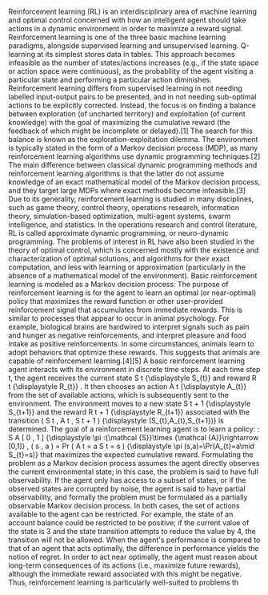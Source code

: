 Reinforcement learning (RL) is an interdisciplinary area of machine learning and optimal control concerned with how an intelligent agent should take actions in a dynamic environment in order to maximize a reward signal. Reinforcement learning is one of the three basic machine learning paradigms, alongside supervised learning and unsupervised learning. Q-learning at its simplest stores data in tables. This approach becomes infeasible as the number of states/actions increases (e.g., if the state space or action space were continuous), as the probability of the agent visiting a particular state and performing a particular action diminishes. Reinforcement learning differs from supervised learning in not needing labelled input-output pairs to be presented, and in not needing sub-optimal actions to be explicitly corrected. Instead, the focus is on finding a balance between exploration (of uncharted territory) and exploitation (of current knowledge) with the goal of maximizing the cumulative reward (the feedback of which might be incomplete or delayed).[1] The search for this balance is known as the exploration-exploitation dilemma. The environment is typically stated in the form of a Markov decision process (MDP), as many reinforcement learning algorithms use dynamic programming techniques.[2] The main difference between classical dynamic programming methods and reinforcement learning algorithms is that the latter do not assume knowledge of an exact mathematical model of the Markov decision process, and they target large MDPs where exact methods become infeasible.[3] Due to its generality, reinforcement learning is studied in many disciplines, such as game theory, control theory, operations research, information theory, simulation-based optimization, multi-agent systems, swarm intelligence, and statistics. In the operations research and control literature, RL is called approximate dynamic programming, or neuro-dynamic programming. The problems of interest in RL have also been studied in the theory of optimal control, which is concerned mostly with the existence and characterization of optimal solutions, and algorithms for their exact computation, and less with learning or approximation (particularly in the absence of a mathematical model of the environment). Basic reinforcement learning is modeled as a Markov decision process: The purpose of reinforcement learning is for the agent to learn an optimal (or near-optimal) policy that maximizes the reward function or other user-provided reinforcement signal that accumulates from immediate rewards. This is similar to processes that appear to occur in animal psychology. For example, biological brains are hardwired to interpret signals such as pain and hunger as negative reinforcements, and interpret pleasure and food intake as positive reinforcements. In some circumstances, animals learn to adopt behaviors that optimize these rewards. This suggests that animals are capable of reinforcement learning.[4][5] A basic reinforcement learning agent interacts with its environment in discrete time steps. At each time step t, the agent receives the current state S t {\displaystyle S_{t}} and reward R t {\displaystyle R_{t}} . It then chooses an action A t {\displaystyle A_{t}} from the set of available actions, which is subsequently sent to the environment. The environment moves to a new state S t + 1 {\displaystyle S_{t+1}} and the reward R t + 1 {\displaystyle R_{t+1}} associated with the transition ( S t , A t , S t + 1 ) {\displaystyle (S_{t},A_{t},S_{t+1})} is determined. The goal of a reinforcement learning agent is to learn a policy:  : S  A  [ 0 , 1 ] {\displaystyle \pi :{\mathcal {S}}\times {\mathcal {A}}\rightarrow [0,1]} ,  ( s , a ) = Pr ( A t = a  S t = s ) {\displaystyle \pi (s,a)=\Pr(A_{t}=a\mid S_{t}=s)} that maximizes the expected cumulative reward. Formulating the problem as a Markov decision process assumes the agent directly observes the current environmental state; in this case, the problem is said to have full observability. If the agent only has access to a subset of states, or if the observed states are corrupted by noise, the agent is said to have partial observability, and formally the problem must be formulated as a partially observable Markov decision process. In both cases, the set of actions available to the agent can be restricted. For example, the state of an account balance could be restricted to be positive; if the current value of the state is 3 and the state transition attempts to reduce the value by 4, the transition will not be allowed. When the agent's performance is compared to that of an agent that acts optimally, the difference in performance yields the notion of regret. In order to act near optimally, the agent must reason about long-term consequences of its actions (i.e., maximize future rewards), although the immediate reward associated with this might be negative. Thus, reinforcement learning is particularly well-suited to problems th